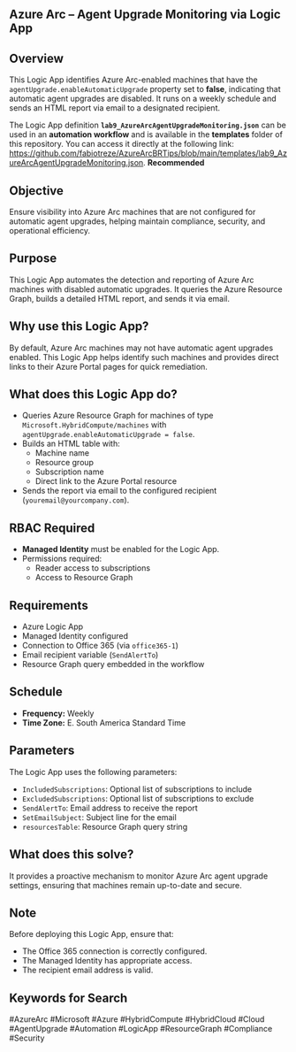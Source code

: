 ## Azure Arc – Agent Upgrade Monitoring via Logic App

## Overview

This Logic App identifies Azure Arc-enabled machines that have the `agentUpgrade.enableAutomaticUpgrade` property set to **false**, indicating that automatic agent upgrades are disabled. It runs on a weekly schedule and sends an HTML report via email to a designated recipient.

The Logic App definition **`lab9_AzureArcAgentUpgradeMonitoring.json`** can be used in an **automation workflow** and is available in the **templates** folder of this repository. You can access it directly at the following link:  
https://github.com/fabiotreze/AzureArcBRTips/blob/main/templates/lab9_AzureArcAgentUpgradeMonitoring.json.  **Recommended**

## Objective

Ensure visibility into Azure Arc machines that are not configured for automatic agent upgrades, helping maintain compliance, security, and operational efficiency.

## Purpose

This Logic App automates the detection and reporting of Azure Arc machines with disabled automatic upgrades. It queries the Azure Resource Graph, builds a detailed HTML report, and sends it via email.

## Why use this Logic App?

By default, Azure Arc machines may not have automatic agent upgrades enabled. This Logic App helps identify such machines and provides direct links to their Azure Portal pages for quick remediation.

## What does this Logic App do?

- Queries Azure Resource Graph for machines of type `Microsoft.HybridCompute/machines` with `agentUpgrade.enableAutomaticUpgrade = false`.
- Builds an HTML table with:
  - Machine name
  - Resource group
  - Subscription name
  - Direct link to the Azure Portal resource
- Sends the report via email to the configured recipient (`youremail@yourcompany.com`).

## RBAC Required

- **Managed Identity** must be enabled for the Logic App.
- Permissions required:
  - Reader access to subscriptions
  - Access to Resource Graph

## Requirements

- Azure Logic App
- Managed Identity configured
- Connection to Office 365 (via `office365-1`)
- Email recipient variable (`SendAlertTo`)
- Resource Graph query embedded in the workflow

## Schedule

- **Frequency:** Weekly
- **Time Zone:** E. South America Standard Time

## Parameters

The Logic App uses the following parameters:

- `IncludedSubscriptions`: Optional list of subscriptions to include
- `ExcludedSubscriptions`: Optional list of subscriptions to exclude
- `SendAlertTo`: Email address to receive the report
- `SetEmailSubject`: Subject line for the email
- `resourcesTable`: Resource Graph query string

## What does this solve?

It provides a proactive mechanism to monitor Azure Arc agent upgrade settings, ensuring that machines remain up-to-date and secure.

## Note

Before deploying this Logic App, ensure that:
- The Office 365 connection is correctly configured.
- The Managed Identity has appropriate access.
- The recipient email address is valid.

## Keywords for Search

#AzureArc #Microsoft #Azure #HybridCompute #HybridCloud #Cloud #AgentUpgrade #Automation #LogicApp #ResourceGraph #Compliance #Security
